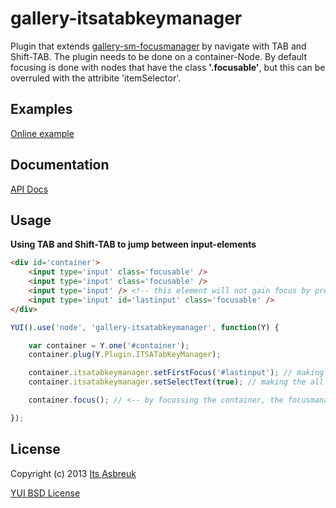 gallery-itsatabkeymanager
========

Plugin that extends [gallery-sm-focusmanager](https://github.com/smugmug/yui-gallery/tree/master/src/sm-focusmanager) by navigate with TAB and Shift-TAB. The plugin needs to be done on a container-Node. By default focusing is done with nodes that have the class <b>'.focusable'</b>, but this can be overruled with the attribite 'itemSelector'.


Examples
--------
[Online example](http://projects.itsasbreuk.nl/examples/itsatabkeymanager/index.html)

Documentation
--------------
[API Docs](http://projects.itsasbreuk.nl/apidocs/classes/ITSATabKeyManager.html)

Usage
-----

<b>Using TAB and Shift-TAB to jump between input-elements</b>
```html
<div id='container'>
    <input type='input' class='focusable' />
    <input type='input' class='focusable' />
    <input type='input' /> <!-- this element will not gain focus by pressing tab -->
    <input type='input' id='lastinput' class='focusable' />
</div>
```
```js
YUI().use('node', 'gallery-itsatabkeymanager', function(Y) {

    var container = Y.one('#container');
    container.plug(Y.Plugin.ITSATabKeyManager);

    container.itsatabkeymanager.setFirstFocus('#lastinput'); // making the last element as the first focusable element
    container.itsatabkeymanager.setSelectText(true); // making the all text to be selected once focussed

    container.focus(); // <-- by focussing the container, the focusmanager will be active on this container

});
```

License
-------

Copyright (c) 2013 [Its Asbreuk](http://http://itsasbreuk.nl)

[YUI BSD License](http://developer.yahoo.com/yui/license.html)